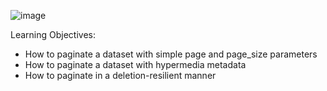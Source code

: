 ![image](https://github.com/user-attachments/assets/5c924cae-4124-49aa-b0b2-1ab0eb4542e8)


Learning Objectives:

- How to paginate a dataset with simple page and page_size parameters
- How to paginate a dataset with hypermedia metadata
- How to paginate in a deletion-resilient manner
